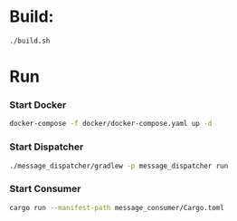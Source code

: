 # Build:
```
./build.sh
```

# Run

### Start Docker

```sh
docker-compose -f docker/docker-compose.yaml up -d
```
### Start Dispatcher
```sh
./message_dispatcher/gradlew -p message_dispatcher run   
```
### Start Consumer
```sh
cargo run --manifest-path message_consumer/Cargo.toml
```
